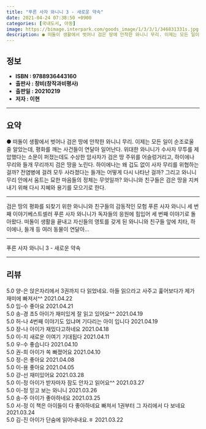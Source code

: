 ```yaml
---
title: "푸른 사자 와니니 3 - 새로운 약속"
date: 2021-04-24 07:38:50 +0900
categories: [국내도서, 아동]
image: https://bimage.interpark.com/goods_image/1/3/3/1/346831331s.jpg
description: ● 떠돌이 생활에서 벗어나 검은 땅에 안착한 와니니 무리. 이제는 모든 일이 순조로울 줄 알았는데, 평화를 깨는 사건들이 연달아 일어난다. 위대한 와니니가 수사자 무투를 제압했다는 소문이 퍼졌는데도 수상한 암사자가 검은 땅 주위를 어슬렁거리고, 하이에나 무리와 들개 무리까지 검은 땅을
---
```


## **정보**

- **ISBN : 9788936443160**
- **출판사 : 창비(창작과비평사)**
- **출판일 : 20210219**
- **저자 : 이현**

------



## **요약**

●  떠돌이 생활에서 벗어나 검은 땅에 안착한 와니니 무리. 이제는 모든 일이 순조로울 줄 알았는데, 평화를 깨는 사건들이 연달아 일어난다. 위대한 와니니가 수사자 무투를 제압했다는 소문이 퍼졌는데도 수상한 암사자가 검은 땅 주위를 어슬렁거리고, 하이에나 무리와 들개 무리까지 검은 땅을 노린다. 하이에나는 왜 겁도 없이 사자 무리를 위협하는 걸까? 전염병에 걸려 모두 사라졌다는 들개는 어떻게 다시 나타난 걸까? 그리고 와니니 무리 안에서 움트는 묘한 마음들의 정체는 무엇일까? 와니니와 친구들은 검은 땅을 지켜 내기 위해 다시 지혜와 용기를 모으기로 한다.

------

검은 땅의 평화를 되찾기 위한
와니니와 친구들의 감동적인 모험
푸른 사자 와니니 세 번째 이야기베스트셀러 푸른 사자 와니니가 독자들의 응원에 힘입어 세 번째 이야기로 돌아왔다. 떠돌이 생활을 끝내고 자신들의 영토를 갖게 된 와니니와 친구들 앞에 치타, 하이에나, 들개 등 여러 동물이 연달아... 

------


푸른 사자 와니니 3 - 새로운 약속 

------


## **리뷰** 

5.0 양-은 앉은자리에서 3권까지 다 읽었네요. 아들 읽으라고 사주고 훑어보다가 제가 재미에 빠져서^^ 2021.04.22 <br/>5.0 임-수 좋아요 2021.04.21 <br/>5.0 송-경 초5 아이가 재미있게 잘 읽고 있어요^^ 2021.04.19 <br/>5.0 허-나 4번째 이야기도 있냐며 기다리는 아이 입니다 2021.04.19 <br/>5.0 장-나 아이가 재밌다고하네요 2021.04.18 <br/>5.0 이-지 새로운 이여기 기대됩다 2021.04.11 <br/>5.0 우-수 좋습니다 2021.04.10 <br/>5.0 권-희 아이가 쏙 빠졌어요 2021.04.10 <br/>5.0 정-은 좋아요 2021.04.08 <br/>5.0 이-용 좋아요 2021.04.05 <br/>5.0 강-선 재미있어요 2021.03.28 <br/>5.0 이-정 아이가 받자마자 잠도 안자고 읽어요^^ 2021.03.27 <br/>5.0 이-정 믿고 보는 와니니 2021.03.26 <br/>5.0 송-주 아이가 좋아하네요  2021.03.25 <br/>5.0 서-정 이 책은 아이들이 다 좋아하네요
빠져서 1권부터 그 자리에서 다 보네요 2021.03.24 <br/>5.0 김-진 아이가 단숨에 읽어내내요.ㅎ 2021.03.22 <br/>